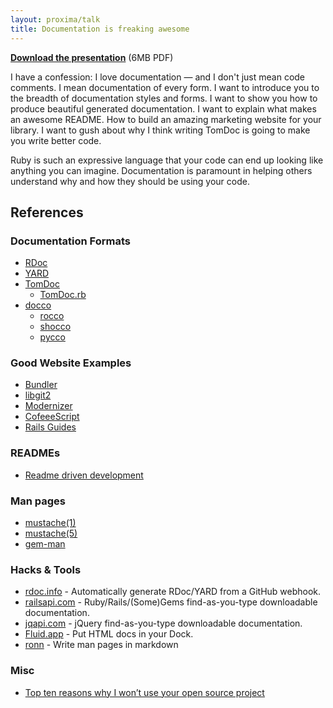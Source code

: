 ```yaml
---
layout: proxima/talk
title: Documentation is freaking awesome
---
```


<script src="http://speakerdeck.com/embed/4d51eed25753083721000005.js?size=preview"></script>

**[Download the presentation](/talks/documentation/documentation.pdf)** (6MB PDF)

I have a confession: I love documentation — and I don't just mean code comments. I mean documentation of every form. I want to introduce you to the breadth of documentation styles and forms. I want to show you how to produce beautiful generated documentation. I want to explain what makes an awesome README. How to build an amazing marketing website for your library. I want to gush about why I think writing TomDoc is going to make you write better code.

Ruby is such an expressive language that your code can end up looking like anything you can imagine. Documentation is paramount in helping others understand why and how they should be using your code.


## References

### Documentation Formats

* [RDoc](http://rdoc.sourceforge.net)
* [YARD](http://yardoc.org)
* [TomDoc](http://tomdoc.org)
  * [TomDoc.rb](https://github.com/defunkt/tomdoc)
* [docco](http://jashkenas.github.com/docco/)
  * [rocco](http://rtomayko.github.com/rocco/)
  * [shocco](http://rtomayko.github.com/shocco/)
  * [pycco](http://fitzgen.github.com/pycco/)

### Good Website Examples

* [Bundler](http://gembundler.com)
* [libgit2](http://libgit2.github.com/)
* [Modernizer](http://www.modernizr.com/)
* [CofeeeScript](http://jashkenas.github.com/coffee-script/)
* [Rails Guides](http://guides.rubyonrails.org)

### READMEs

* [Readme driven development](http://tom.preston-werner.com/2010/08/23/readme-driven-development.html)

### Man pages

* [mustache(1)](http://mustache.github.com/mustache.1.html)
* [mustache(5)](http://mustache.github.com/mustache.5.html)
* [gem-man](http://chriswanstrath.com/gem-man/)

### Hacks & Tools

* [rdoc.info](http://rdoc.info) - Automatically generate RDoc/YARD from a GitHub webhook.
* [railsapi.com](http://railsapi.com/) - Ruby/Rails/(Some)Gems find-as-you-type downloadable documentation.
* [jqapi.com](http://jqapi.com/) - jQuery find-as-you-type downloadable documentation.
* [Fluid.app](http://fluidapp.com/) - Put HTML docs in your Dock.
* [ronn](http://rtomayko.github.com/ronn/) - Write man pages in markdown


### Misc

* [Top ten reasons why I won’t use your open source project](http://thechangelog.com/post/3032074343/top-ten-reasons-why-i-wont-use-your-open-source-project)